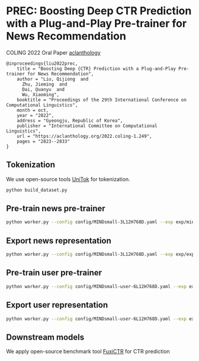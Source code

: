 # PREC: Boosting Deep CTR Prediction with a Plug-and-Play Pre-trainer for News Recommendation

COLING 2022 Oral Paper [aclanthology](https://aclanthology.org/2022.coling-1.249/)

```
@inproceedings{liu2022prec,
    title = "Boosting Deep {CTR} Prediction with a Plug-and-Play Pre-trainer for News Recommendation",
    author = "Liu, Qijiong  and
      Zhu, Jieming  and
      Dai, Quanyu  and
      Wu, Xiaoming",
    booktitle = "Proceedings of the 29th International Conference on Computational Linguistics",
    month = oct,
    year = "2022",
    address = "Gyeongju, Republic of Korea",
    publisher = "International Committee on Computational Linguistics",
    url = "https://aclanthology.org/2022.coling-1.249",
    pages = "2823--2833"
}
```

## Tokenization

We use open-source tools [UniTok](https://github.com/Jyonn/UnifiedTokenizer) for tokenization.

```bash
python build_dataset.py
```

## Pre-train news pre-trainer

```bash
python worker.py --config config/MINDsmall-3L12H768D.yaml --exp exp/mind-news.yaml
```

## Export news representation

```bash
python worker.py --config config/MINDsmall-3L12H768D.yaml --exp exp/export-news.yaml
```

## Pre-train user pre-trainer

```bash
python worker.py --config config/MINDsmall-user-6L12H768D.yaml --exp exp/mind-user.yaml
```

## Export user representation

```bash
python worker.py --config config/MINDsmall-user-6L12H768D.yaml --exp exp/export-user.yaml
```

## Downstream models

We apply open-source benchmark tool [FuxiCTR](https://github.com/xue-pai/FuxiCTR) for CTR prediction
